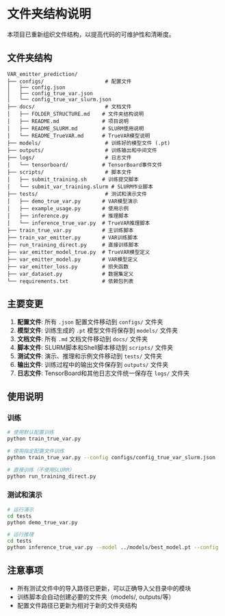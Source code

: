 # 文件夹结构说明

本项目已重新组织文件结构，以提高代码的可维护性和清晰度。

## 文件夹结构

```
VAR_emitter_prediction/
├── configs/                    # 配置文件
│   ├── config.json
│   ├── config_true_var.json
│   └── config_true_var_slurm.json
├── docs/                       # 文档文件
│   ├── FOLDER_STRUCTURE.md    # 文件夹结构说明
│   ├── README.md              # 项目说明
│   ├── README_SLURM.md        # SLURM使用说明
│   └── README_TrueVAR.md      # TrueVAR模型说明
├── models/                     # 训练好的模型文件 (.pt)
├── outputs/                    # 训练输出和中间文件
├── logs/                       # 日志文件
│   └── tensorboard/           # TensorBoard事件文件
├── scripts/                    # 脚本文件
│   ├── submit_training.sh     # 训练提交脚本
│   └── submit_var_training.slurm # SLURM作业脚本
├── tests/                      # 测试和演示文件
│   ├── demo_true_var.py       # VAR模型演示
│   ├── example_usage.py       # 使用示例
│   ├── inference.py           # 推理脚本
│   └── inference_true_var.py  # TrueVAR推理脚本
├── train_true_var.py          # 主训练脚本
├── train_var_emitter.py       # VAR训练脚本
├── run_training_direct.py     # 直接训练脚本
├── var_emitter_model_true.py  # TrueVAR模型定义
├── var_emitter_model.py       # VAR模型定义
├── var_emitter_loss.py        # 损失函数
├── var_dataset.py             # 数据集定义
└── requirements.txt           # 依赖包列表
```

## 主要变更

1. **配置文件**: 所有 `.json` 配置文件移动到 `configs/` 文件夹
2. **模型文件**: 训练生成的 `.pt` 模型文件将保存到 `models/` 文件夹
3. **文档文件**: 所有 `.md` 文档文件移动到 `docs/` 文件夹
4. **脚本文件**: SLURM脚本和Shell脚本移动到 `scripts/` 文件夹
5. **测试文件**: 演示、推理和示例文件移动到 `tests/` 文件夹
6. **输出文件**: 训练过程中的输出文件保存到 `outputs/` 文件夹
7. **日志文件**: TensorBoard和其他日志文件统一保存在 `logs/` 文件夹

## 使用说明

### 训练
```bash
# 使用默认配置训练
python train_true_var.py

# 使用指定配置文件训练
python train_true_var.py --config configs/config_true_var_slurm.json

# 直接训练（不使用SLURM）
python run_training_direct.py
```

### 测试和演示
```bash
# 运行演示
cd tests
python demo_true_var.py

# 运行推理
cd tests
python inference_true_var.py --model ../models/best_model.pt --config ../configs/config_true_var.json
```

## 注意事项

- 所有测试文件中的导入路径已更新，可以正确导入父目录中的模块
- 训练脚本会自动创建必要的文件夹（models/, outputs/等）
- 配置文件路径已更新为相对于新的文件夹结构
